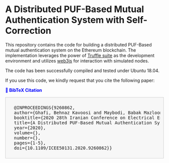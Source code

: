 # A Distributed PUF-Based Mutual Authentication System with Self-Correction

This repository contains the code for building a distributed PUF-Based mutual authentication system on the Ethereum blockchain. The implementation leverages the power of [Truffle suite](https://trufflesuite.com/) as the development environment and utilizes [web3js](https://web3js.readthedocs.io/en/v1.10.0/) for interaction with simulated nodes.

The code has been successfully compiled and tested under Ubuntu 18.04.

If you use this code, we kindly request that you cite the following paper:

<strong style="color: blue;">🔖 BibTeX Citation</strong>

<div style="background-color: #F7F7F7; padding: 10px; border: 1px solid #CCCCCC;">
<pre>
  @INPROCEEDINGS{9260862,
  author={Ghafi, Behnaz Kavoosi and Maybodi, Babak Mazloom-Nezhad},
  booktitle={2020 28th Iranian Conference on Electrical Engineering (ICEE)}, 
  title={A Distributed PUF-Based Mutual Authentication System with Self-Correction}, 
  year={2020},
  volume={},
  number={},
  pages={1-5},
  doi={10.1109/ICEE50131.2020.9260862}}
</pre>
</div>

